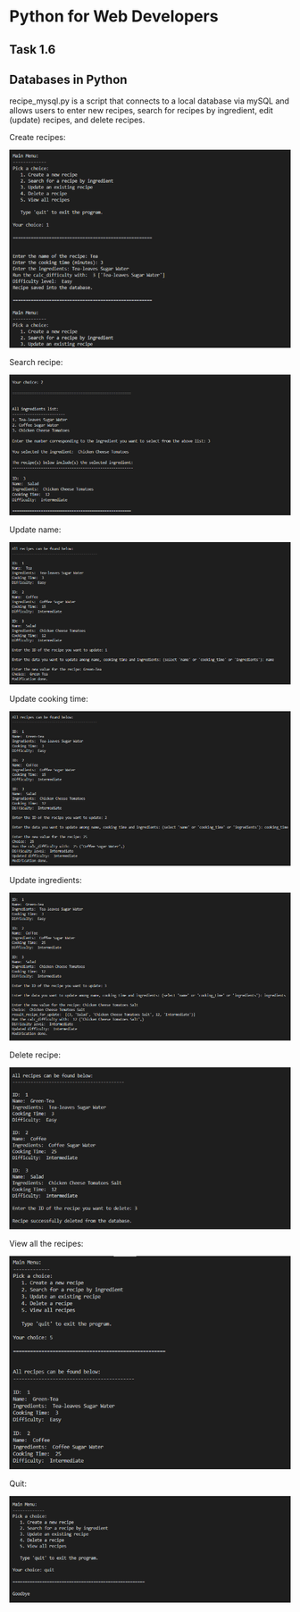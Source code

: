 # Python for Web Developers
## Task 1.6
## Databases in Python

recipe_mysql.py is a script that connects to a local database via mySQL and allows users to enter new recipes, search for recipes by ingredient, edit (update) recipes, and delete recipes.

Create recipes:

![1.creating_recipe](1.creating_recipe.PNG)

Search recipe:

![2.search_recipe](2.search_recipe.PNG)

Update name:

![3.update_name](3.update_name.PNG)

Update cooking time:

![4.update_cooking_time](4.update_cooking_time.PNG)

Update ingredients:

![5.update_ingredients](5.update_ingredients.PNG)

Delete recipe:

![6.delete_recipe](6.delete_recipe.PNG)

View all the recipes:

![7.view_all_recipes_after_deleting](7.view_all_recipes_after_deleting.PNG)

Quit:

![8.quit](8.quit.PNG)